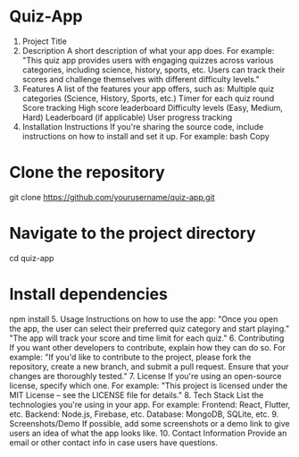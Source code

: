 # Quiz-App
1. Project Title
2. Description
A short description of what your app does. For example:
"This quiz app provides users with engaging quizzes across various categories, including science, history, sports, etc. Users can track their scores and challenge themselves with different difficulty levels."
3. Features
A list of the features your app offers, such as:
Multiple quiz categories (Science, History, Sports, etc.)
Timer for each quiz round
Score tracking
High score leaderboard
Difficulty levels (Easy, Medium, Hard)
Leaderboard (if applicable)
User progress tracking
4. Installation Instructions
If you're sharing the source code, include instructions on how to install and set it up. For example:
bash
Copy
# Clone the repository
git clone https://github.com/yourusername/quiz-app.git

# Navigate to the project directory
cd quiz-app

# Install dependencies
npm install
5. Usage
Instructions on how to use the app:
"Once you open the app, the user can select their preferred quiz category and start playing."
"The app will track your score and time limit for each quiz."
6. Contributing
If you want other developers to contribute, explain how they can do so. For example:
"If you'd like to contribute to the project, please fork the repository, create a new branch, and submit a pull request. Ensure that your changes are thoroughly tested."
7. License
If you're using an open-source license, specify which one. For example:
"This project is licensed under the MIT License – see the LICENSE file for details."
8. Tech Stack
List the technologies you're using in your app. For example:
Frontend: React, Flutter, etc.
Backend: Node.js, Firebase, etc.
Database: MongoDB, SQLite, etc.
9. Screenshots/Demo
If possible, add some screenshots or a demo link to give users an idea of what the app looks like.
10. Contact Information
Provide an email or other contact info in case users have questions.
